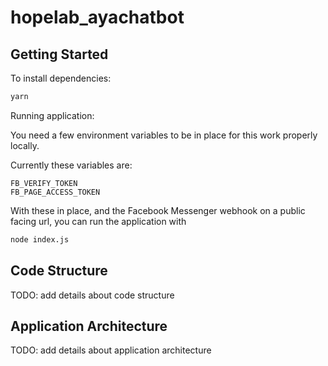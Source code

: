 # hopelab_ayachatbot

## Getting Started

To install dependencies:

```bash
yarn
```

Running application:

You need a few environment variables to be in place for this work properly locally.

Currently these variables are:

```
FB_VERIFY_TOKEN
FB_PAGE_ACCESS_TOKEN
```

With these in place, and the Facebook Messenger webhook on a public facing url, you can run the application with

```bash
node index.js
```

## Code Structure

TODO: add details about code structure

## Application Architecture

TODO: add details about application architecture